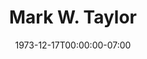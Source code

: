 ---
title: Mark W. Taylor
date: 1973-12-17T00:00:00-07:00
tags:
  - eagle
description:
draft: false
---